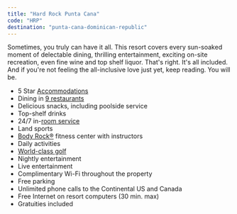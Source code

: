 ```yaml
---
title: "Hard Rock Punta Cana"
code: "HRP"
destination: "punta-cana-dominican-republic"
---
```


Sometimes, you truly can have it all. This resort covers every sun-soaked moment of delectable dining, thrilling entertainment, exciting on-site recreation, even fine wine and top shelf liquor. That's right. It's all included. And if you're not feeling the all-inclusive love just yet, keep reading. You will be.

* 5 Star [Accommodations](https://www.hardrockhotelpuntacana.com/rooms-and-suites.htm)
* Dining in [9 restaurants](https://www.hardrockhotelpuntacana.com/restaurants-and-delis.htm)
* Delicious snacks, including poolside service
* Top-shelf drinks
* 24/7 in-[room service](https://www.hardrockhotelpuntacana.com/inroom-dining.htm)
* Land sports
* [Body Rock®](https://www.hardrockhotelpuntacana.com/body-rock.htm) fitness center with instructors
* Daily activities
* [World-class golf](https://www.hardrockhotelpuntacana.com/hard-rock-golf.htm)
* Nightly entertainment
* Live entertainment
* Complimentary Wi-Fi throughout the property
* Free parking
* Unlimited phone calls to the Continental US and Canada
* Free Internet on resort computers (30 min. max)
* Gratuities included

  
  